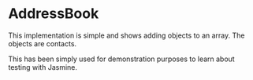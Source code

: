 # AddressBook

This implementation is simple and shows adding 
objects to an array. The objects are contacts.

This has been simply used for demonstration purposes to learn about testing with Jasmine.

